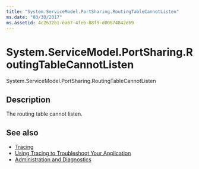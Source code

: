 ```yaml
---
title: "System.ServiceModel.PortSharing.RoutingTableCannotListen"
ms.date: "03/30/2017"
ms.assetid: 4c2632b1-ea67-4feb-88f9-d00874842eb9
---
```

# System.ServiceModel.PortSharing.RoutingTableCannotListen
System.ServiceModel.PortSharing.RoutingTableCannotListen  
  
## Description  
 The routing table cannot listen.  
  
## See also

- [Tracing](../../../../../docs/framework/wcf/diagnostics/tracing/index.md)
- [Using Tracing to Troubleshoot Your Application](../../../../../docs/framework/wcf/diagnostics/tracing/using-tracing-to-troubleshoot-your-application.md)
- [Administration and Diagnostics](../../../../../docs/framework/wcf/diagnostics/index.md)
